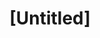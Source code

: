 ---
pid: fs371
title: "[Untitled]"
location_transcription: 
coordinates: "[-75.150629068946, 39.955411847545]"
zipcode: '19132'
gen_neighborhood: North Philadelphia
neighborhood: Strawberry Mansion
outside_phl: 
age: '2'
age_range: "<6"
instagram: 
image_file_name: fs_371.jpg
proposal_transcription: 
topic: Unknown
topic_summary: '0'
type: Other No Form
keywords_other: 
credit: Sue
image_labels: 
twitter: 
facebook: 
permalink: "/monuments/fs371/"
layout: item-page
---